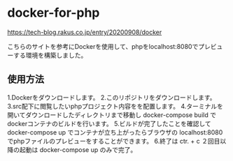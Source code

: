 # docker-for-php


<https://tech-blog.rakus.co.jp/entry/20200908/docker>

こちらのサイトを参考にDockerを使用して、phpをlocalhost:8080でプレビューする環境を構築しました。


## 使用方法

1.Dockerをダウンロードします。
2.このリポジトリをダウンロードします。
3.src配下に閲覧したいphpプロジェクト内容をを配置します。
4.ターミナルを開いてダウンロードしたディレクトリまで移動し docker-compose build でdockerコンテナのビルドを行います。
5.ビルドが完了したことを確認して docker-compose up でコンテナが立ち上がったらブラウザの localhost:8080 でphpファイルのプレビューをすることができます。
6.終了は ctr. + c ２回目以降の起動は docker-compose up のみで完了。


